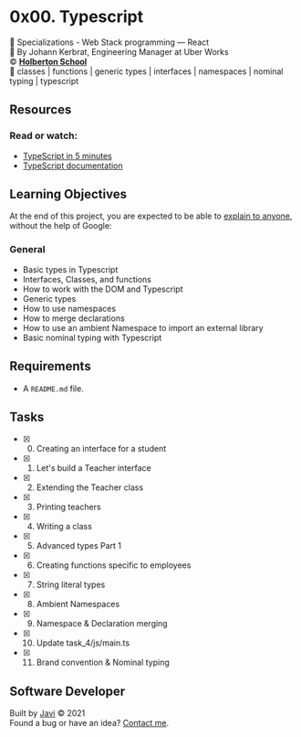 # 0x00. Typescript
:open_file_folder: Specializations - Web Stack programming ― React  
:bust_in_silhouette: By Johann Kerbrat, Engineering Manager at Uber Works  
:copyright: **[Holberton School](https://www.holbertonschool.com/)**  
:bookmark: classes | functions | generic types | interfaces | namespaces | nominal typing | typescript

## Resources
### Read or watch:
* [TypeScript in 5 minutes](https://www.typescriptlang.org/docs/handbook/typescript-in-5-minutes.html)
* [TypeScript documentation](https://www.typescriptlang.org/docs/handbook/basic-types.html)

## Learning Objectives
At the end of this project, you are expected to be able to [explain to anyone](https://fs.blog/2012/04/feynman-technique/), without the help of Google:
### General
* Basic types in Typescript
* Interfaces, Classes, and functions
* How to work with the DOM and Typescript
* Generic types
* How to use namespaces
* How to merge declarations
* How to use an ambient Namespace to import an external library
* Basic nominal typing with Typescript

## Requirements
* A ```README.md``` file.

## Tasks
* [x] 0. Creating an interface for a student
* [x] 1. Let's build a Teacher interface
* [x] 2. Extending the Teacher class
* [x] 3. Printing teachers
* [x] 4. Writing a class
* [x] 5. Advanced types Part 1
* [x] 6. Creating functions specific to employees
* [x] 7. String literal types
* [x] 8. Ambient Namespaces
* [x] 9. Namespace & Declaration merging
* [x] 10. Update task_4/js/main.ts
* [x] 11. Brand convention & Nominal typing

## Software Developer
Built by [Javi](https://github.com/javi0b01) :copyright: 2021  
Found a bug or have an idea? [Contact me](https://www.linkedin.com/in/javi0b01/).
